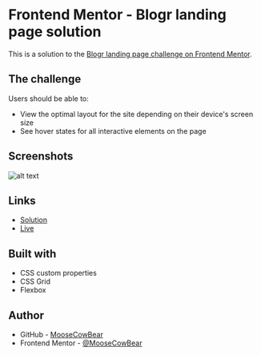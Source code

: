 # Frontend Mentor - Blogr landing page solution

This is a solution to the [Blogr landing page challenge on Frontend Mentor](https://www.frontendmentor.io/challenges/blogr-landing-page-EX2RLAApP).

## The challenge

Users should be able to:

- View the optimal layout for the site depending on their device's screen size
- See hover states for all interactive elements on the page

## Screenshots

![alt text](screenshots/desktop.png "blogr landing page desktop layout")

## Links

- [Solution](https://github.com/MooseCowBear/frontend-mentor-blogr-landing-page)
- [Live](https://moosecowbear.github.io/frontend-mentor-blogr-landing-page)

## Built with

- CSS custom properties
- CSS Grid
- Flexbox

## Author

- GitHub - [MooseCowBear](https://github.com/MooseCowBear)
- Frontend Mentor - [@MooseCowBear](https://www.frontendmentor.io/profile/MooseCowBear)